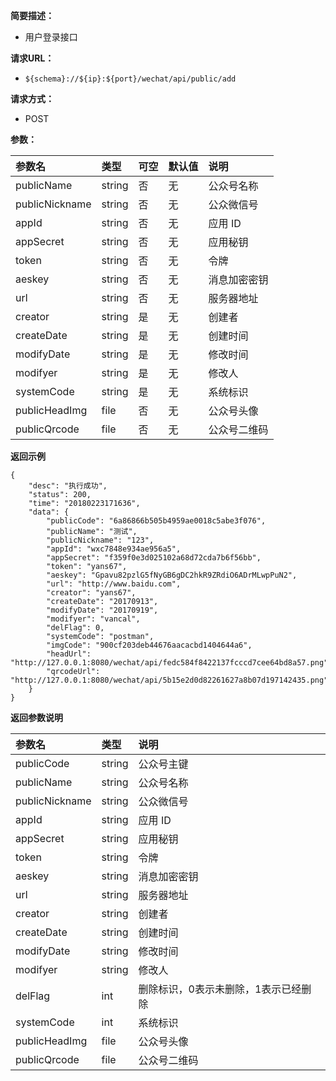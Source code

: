 **简要描述：** 

- 用户登录接口

**请求URL：** 
- ` ${schema}://${ip}:${port}/wechat/api/public/add `
  
**请求方式：**
- POST


**参数：** 

| 参数名 | 类型 | 可空 | 默认值 | 说明 |
| :-- | :-- | :-- | :-- | :-- |
| publicName | string | 否 | 无 | 公众号名称 |
| publicNickname | string | 否 | 无 | 公众微信号 |
| appId | string | 否 | 无 | 应用 ID |
| appSecret | string | 否 | 无 | 应用秘钥 |
| token | string | 否 | 无 | 令牌 |
| aeskey | string | 否 | 无 | 消息加密密钥 |
| url | string | 否 | 无 | 服务器地址 |
| creator | string | 是 | 无 | 创建者 |
| createDate | string | 是 | 无 | 创建时间 |
| modifyDate | string | 是 | 无 | 修改时间 |
| modifyer | string | 是 | 无 | 修改人 |
| systemCode | string | 是 | 无 | 系统标识 |
| publicHeadImg | file | 否 | 无 |  公众号头像 |
| publicQrcode | file | 否 | 无 | 公众号二维码 |


 **返回示例**

``` 
{
    "desc": "执行成功",
    "status": 200,
    "time": "20180223171636",
    "data": {
        "publicCode": "6a86866b505b4959ae0018c5abe3f076",
        "publicName": "测试",
        "publicNickname": "123",
        "appId": "wxc7848e934ae956a5",
        "appSecret": "f359f0e3d025102a68d72cda7b6f56bb",
        "token": "yans67",
        "aeskey": "Gpavu82pzlG5fNyGB6gDC2hkR9ZRdiO6ADrMLwpPuN2",
        "url": "http://www.baidu.com",
        "creator": "yans67",
        "createDate": "20170913",
        "modifyDate": "20170919",
        "modifyer": "vancal",
        "delFlag": 0,
        "systemCode": "postman",
        "imgCode": "900cf203deb44676aacacbd1404644a6",
        "headUrl": "http://127.0.0.1:8080/wechat/api/fedc584f8422137fcccd7cee64bd8a57.png",
        "qrcodeUrl": "http://127.0.0.1:8080/wechat/api/5b15e2d0d82261627a8b07d197142435.png"
    }
}
```

 **返回参数说明** 

| 参数名 | 类型 | 说明 |
| :-- | :-- | :-- |
| publicCode | string | 公众号主键 |
| publicName | string | 公众号名称 |
| publicNickname | string | 公众微信号 |
| appId | string | 应用 ID |
| appSecret | string | 应用秘钥 |
| token | string |  令牌 |
| aeskey | string | 消息加密密钥 |
| url | string | 服务器地址 |
| creator | string |  创建者 |
| createDate | string | 创建时间 |
| modifyDate | string | 修改时间 |
| modifyer | string |  修改人 |
| delFlag | int |  删除标识，0表示未删除，1表示已经删除 |
| systemCode | int | 系统标识 |
| publicHeadImg | file | 公众号头像 |
| publicQrcode | file | 公众号二维码 |





